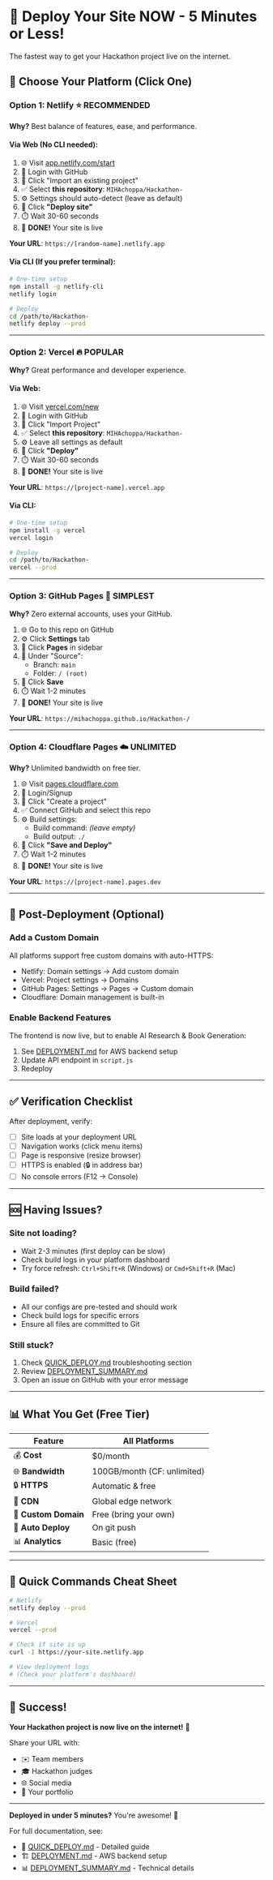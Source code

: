# 🚀 Deploy Your Site NOW - 5 Minutes or Less!

The fastest way to get your Hackathon project live on the internet.

## 🎯 Choose Your Platform (Click One)

### Option 1: Netlify ⭐ RECOMMENDED

**Why?** Best balance of features, ease, and performance.

#### Via Web (No CLI needed):
1. 🌐 Visit [app.netlify.com/start](https://app.netlify.com/start)
2. 🔐 Login with GitHub
3. 📂 Click "Import an existing project"
4. ✅ Select **this repository**: `MIHAchoppa/Hackathon-`
5. ⚙️ Settings should auto-detect (leave as default)
6. 🚀 Click **"Deploy site"**
7. ⏱️ Wait 30-60 seconds
8. 🎉 **DONE!** Your site is live

**Your URL**: `https://[random-name].netlify.app`

#### Via CLI (If you prefer terminal):
```bash
# One-time setup
npm install -g netlify-cli
netlify login

# Deploy
cd /path/to/Hackathon-
netlify deploy --prod
```

---

### Option 2: Vercel 🔥 POPULAR

**Why?** Great performance and developer experience.

#### Via Web:
1. 🌐 Visit [vercel.com/new](https://vercel.com/new)
2. 🔐 Login with GitHub
3. 📂 Click "Import Project"
4. ✅ Select **this repository**: `MIHAchoppa/Hackathon-`
5. ⚙️ Leave all settings as default
6. 🚀 Click **"Deploy"**
7. ⏱️ Wait 30-60 seconds
8. 🎉 **DONE!** Your site is live

**Your URL**: `https://[project-name].vercel.app`

#### Via CLI:
```bash
# One-time setup
npm install -g vercel
vercel login

# Deploy
cd /path/to/Hackathon-
vercel --prod
```

---

### Option 3: GitHub Pages 📄 SIMPLEST

**Why?** Zero external accounts, uses your GitHub.

1. 🌐 Go to this repo on GitHub
2. ⚙️ Click **Settings** tab
3. 📱 Click **Pages** in sidebar
4. 📂 Under "Source":
   - Branch: `main`
   - Folder: `/ (root)`
5. 💾 Click **Save**
6. ⏱️ Wait 1-2 minutes
7. 🎉 **DONE!** Your site is live

**Your URL**: `https://mihachoppa.github.io/Hackathon-/`

---

### Option 4: Cloudflare Pages ☁️ UNLIMITED

**Why?** Unlimited bandwidth on free tier.

1. 🌐 Visit [pages.cloudflare.com](https://pages.cloudflare.com/)
2. 🔐 Login/Signup
3. 📂 Click "Create a project"
4. ✅ Connect GitHub and select this repo
5. ⚙️ Build settings:
   - Build command: _(leave empty)_
   - Build output: `./`
6. 🚀 Click **"Save and Deploy"**
7. ⏱️ Wait 1-2 minutes
8. 🎉 **DONE!** Your site is live

**Your URL**: `https://[project-name].pages.dev`

---

## 🔧 Post-Deployment (Optional)

### Add a Custom Domain
All platforms support free custom domains with auto-HTTPS:
- Netlify: Domain settings → Add custom domain
- Vercel: Project settings → Domains
- GitHub Pages: Settings → Pages → Custom domain
- Cloudflare: Domain management is built-in

### Enable Backend Features
The frontend is now live, but to enable AI Research & Book Generation:
1. See [DEPLOYMENT.md](DEPLOYMENT.md) for AWS backend setup
2. Update API endpoint in `script.js`
3. Redeploy

---

## ✅ Verification Checklist

After deployment, verify:
- [ ] Site loads at your deployment URL
- [ ] Navigation works (click menu items)
- [ ] Page is responsive (resize browser)
- [ ] HTTPS is enabled (🔒 in address bar)
- [ ] No console errors (F12 → Console)

---

## 🆘 Having Issues?

### Site not loading?
- Wait 2-3 minutes (first deploy can be slow)
- Check build logs in your platform dashboard
- Try force refresh: `Ctrl+Shift+R` (Windows) or `Cmd+Shift+R` (Mac)

### Build failed?
- All our configs are pre-tested and should work
- Check build logs for specific errors
- Ensure all files are committed to Git

### Still stuck?
1. Check [QUICK_DEPLOY.md](QUICK_DEPLOY.md) troubleshooting section
2. Review [DEPLOYMENT_SUMMARY.md](DEPLOYMENT_SUMMARY.md)
3. Open an issue on GitHub with your error message

---

## 📊 What You Get (Free Tier)

| Feature | All Platforms |
|---------|---------------|
| 💰 **Cost** | $0/month |
| 🌐 **Bandwidth** | 100GB/month (CF: unlimited) |
| 🔒 **HTTPS** | Automatic & free |
| 🚀 **CDN** | Global edge network |
| 📱 **Custom Domain** | Free (bring your own) |
| 🔄 **Auto Deploy** | On git push |
| 📊 **Analytics** | Basic (free) |

---

## 🎯 Quick Commands Cheat Sheet

```bash
# Netlify
netlify deploy --prod

# Vercel
vercel --prod

# Check if site is up
curl -I https://your-site.netlify.app

# View deployment logs
# (Check your platform's dashboard)
```

---

## 🌟 Success!

**Your Hackathon project is now live on the internet!** 🎉

Share your URL with:
- ✉️ Team members
- 🎓 Hackathon judges
- 🌐 Social media
- 💼 Your portfolio

---

**Deployed in under 5 minutes?** You're awesome! 🚀

For full documentation, see:
- 📖 [QUICK_DEPLOY.md](QUICK_DEPLOY.md) - Detailed guide
- 🏗️ [DEPLOYMENT.md](DEPLOYMENT.md) - AWS backend setup
- 📊 [DEPLOYMENT_SUMMARY.md](DEPLOYMENT_SUMMARY.md) - Technical details
